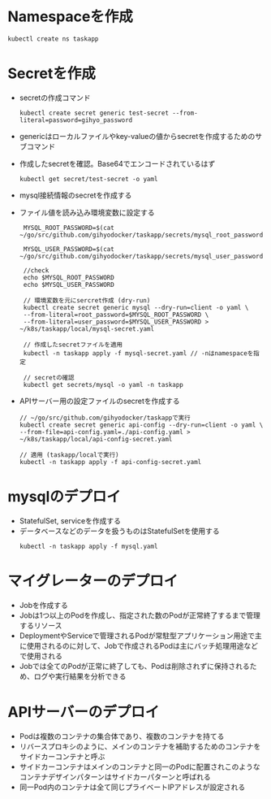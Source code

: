 # Namespaceを作成

```
kubectl create ns taskapp
```

# Secretを作成

- secretの作成コマンド
    ```
    kubectl create secret generic test-secret --from-literal=password=gihyo_password
    ```

- genericはローカルファイルやkey-valueの値からsecretを作成するためのサブコマンド
- 作成したsecretを確認。Base64でエンコードされているはず
    ```
    kubectl get secret/test-secret -o yaml
    ```

- mysql接続情報のsecretを作成する  
- ファイル値を読み込み環境変数に設定する  
  ```
   MYSQL_ROOT_PASSWORD=$(cat ~/go/src/github.com/gihyodocker/taskapp/secrets/mysql_root_password)  

   MYSQL_USER_PASSWORD=$(cat ~/go/src/github.com/gihyodocker/taskapp/secrets/mysql_user_password)

   //check
   echo $MYSQL_ROOT_PASSWORD
   echo $MYSQL_USER_PASSWORD

   // 環境変数を元にsercret作成 (dry-run)
   kubectl create secret generic mysql --dry-run=client -o yaml \
   --from-literal=root_password=$MYSQL_ROOT_PASSWORD \
   --from-literal=user_password=$MYSQL_USER_PASSWORD > ~/k8s/taskapp/local/mysql-secret.yaml

   // 作成したsecretファイルを適用
   kubectl -n taskapp apply -f mysql-secret.yaml // -nはnamespaceを指定

   // secretの確認
   kubectl get secrets/mysql -o yaml -n taskapp
  ```

- APIサーバー用の設定ファイルのsecretを作成する
    ```
    // ~/go/src/github.com/gihyodocker/taskappで実行
    kubectl create secret generic api-config --dry-run=client -o yaml \
    --from-file=api-config.yaml=./api-config.yaml > ~/k8s/taskapp/local/api-config-secret.yaml

    // 適用 (taskapp/localで実行)
    kubectl -n taskapp apply -f api-config-secret.yaml 
    ```

# mysqlのデプロイ
- StatefulSet, serviceを作成する
- データベースなどのデータを扱うものはStatefulSetを使用する
    ```
    kubectl -n taskapp apply -f mysql.yaml
    ```

# マイグレーターのデプロイ
- Jobを作成する
- Jobは1つ以上のPodを作成し、指定された数のPodが正常終了するまで管理するリソース
- DeploymentやServiceで管理されるPodが常駐型アプリケーション用途で主に使用されるのに対して、Jobで作成されるPodは主にバッチ処理用途などで使用される
- Jobでは全てのPodが正常に終了しても、Podは削除されずに保持されるため、ログや実行結果を分析できる

# APIサーバーのデプロイ
- Podは複数のコンテナの集合体であり、複数のコンテナを持てる
- リバースプロキシのように、メインのコンテナを補助するためのコンテナをサイドカーコンテナと呼ぶ
- サイドカーコンテナはメインのコンテナと同一のPodに配置されこのようなコンテナデザインパターンはサイドカーパターンと呼ばれる
- 同一Pod内のコンテナは全て同じプライベートIPアドレスが設定される